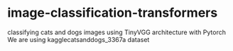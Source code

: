 # image-classification-transformers
classifying cats and dogs images using TinyVGG architecture with Pytorch
We are using kagglecatsanddogs_3367a dataset

